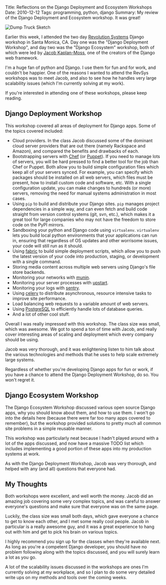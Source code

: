 Title: Reflections on the Django Deployment and Ecosystem Workshops
Date: 2010-12-12
Tags: programming, python, django
Summary: My review of the Django Deployment and Ecosystem workshop.  It was great!


![Dump Truck Sketch][]


Earlier this week, I attended the two day [Revolution Systems][] Django
workshop in Santa Monica, CA.  Day one was the "Django Deployment Workshop",
and day two was the "Django Ecosystem" workshop, both of which were led by
[Jacob Kaplan-Moss][], one of the creators of the Django web framework.

I'm a huge fan of python and Django.  I use them for fun and for work, and
couldn't be happier.  One of the reasons I wanted to attend the RevSys
workshops was to meet Jacob, and also to see how he handles very large
scalability issues (which I'm currently solving at my work).

If you're interested in attending one of these workshops, please keep reading.


## Django Deployment Workshop

This workshop covered all areas of deployment for Django apps.  Some of the
topics covered included:

-   Cloud providers.  In the class Jacob discussed some of the dominant cloud
    server providers that are out there (namely Rackspace and Amazon), and
    compared the benefits and drawbacks of each.
-   Bootstrapping servers with [Chef][] (or [Puppet][]).  If you need to manage
    lots of servers, you will be hard pressed to find a better tool for the job
    than Chef or Puppet.  Both allow you to build simple configuration files
    which keep all of your servers synced.  For example, you can specify which
    packages should be installed on all web servers, which files must be
    present, how to install custom code and software, etc.  With a single
    configuration update, you can make changes to hundreds (or more) servers,
    removing the need for manual systems administration in most cases.
-   Using `pip` to build and distribute your Django sites.  `pip` manages
    project dependencies in a simple way, and can even fetch and build code
    straight from version control systems (git, svn, etc.), which makes it a
    great tool for large companies who may not have the freedom to store code
    on the PyPI mirrors.
-   Sandboxing your python and Django code using `virtualenv`.  `virtualenv`
    lets you build local python environments that your applications can run in,
    ensuring that regardless of OS updates and other worrisome issues, your
    code will still run as it should.
-   Using [fabric][] to build simple deployment scripts, which allow you to
    push the latest version of your code into production, staging, or
    development with a single command.
-   Storing media content across multiple web servers using Django's file store
    backends.
-   Monitoring your networks with [munin][].
-   Monitoring your server processes with [upstart][].
-   Monitoring your logs with [sentry][].
-   Using [celery][] to distribute asynchronous, resource intensive tasks to
    improve site performance.
-   Load balancing web requests to a variable amount of web servers.
-   Using [PostgreSQL][] to efficiently handle lots of database queries.
-   And a lot of other cool stuff.

Overall I was really impressed with this workshop.  The class size was small,
which was awesome.  We got to spend a ton of time with Jacob, and really cover
interesting areas of scaling and deployment which every company should be
using.

Jacob was very thorough, and it was enlightening listen to him talk about the
various technologies and methods that he uses to help scale extremely large
systems.

Regardless of whether you're developing Django apps for fun or work, if you
have a chance to attend the Django Deployment Workshop, do so.  You won't
regret it.


## Django Ecosystem Workshop

The Django Ecosystem Workshop discussed various open source Django apps, why
you should know about them, and how to use them.  I won't go into the details
here (because there were far too many apps covered to remember), but the
workshop provided solutions to pretty much all common site problems in a simple
reusable manner.

This workshop was particularly neat because I hadn't played around with a lot
of the apps discussed, and now have a massive TODO list which includes
implementing a good portion of these apps into my production systems at work.

As with the Django Deployment Workshop, Jacob was very thorough, and helped
with any (and all) questions that everyone had.


## My Thoughts

Both workshops were excellent, and well worth the money.  Jacob did an amazing
job covering some very complex topics, and was careful to answer everyone's
questions and make sure that everyone was on the same page.

Luckily, the class size was small both days, which gave everyone a chance to
get to know each other, and I met some really cool people.  Jacob in particular
is a really awesome guy, and it was a great experience to hang out with him and
get to pick his brain on various topics.

I highly recommend you sign up for the classes when they're available next.  As
long as you're a competent Django developer, you should have no problem
following along with the topics discussed, and you will surely learn a lot as
you go.

A lot of the scalability issues discussed in the workshops are ones I'm
currently solving at my workplace, and so I plan to do some very detailed write
ups on my methods and tools over the coming weeks.


  [Dump Truck Sketch]: {filename}/images/2010/dump-truck-sketch.png "Dump Truck Sketch"
  [Revolution Systems]: http://www.revsys.com/ "Revolution Systems"
  [Jacob Kaplan-Moss]: http://jacobian.org/ "Jacob Kaplan-Moss"
  [Chef]: http://wiki.opscode.com/display/chef/Home "Chef"
  [Puppet]: https://puppetlabs.com/ "Puppet"
  [fabric]: http://docs.fabfile.org/en/latest/ "fabric"
  [munin]: http://munin-monitoring.org/ "munin"
  [upstart]: http://upstart.ubuntu.com/ "upstart"
  [sentry]: https://getsentry.com/welcome/ "sentry"
  [celery]: http://www.celeryproject.org/ "celery"
  [PostgreSQL]: http://www.postgresql.org/ "PostgreSQL"
